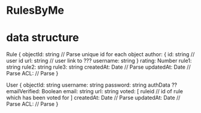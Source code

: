 RulesByMe
=========

data structure
==============

Rule
{
	objectId: string // Parse unique id for each object
	author: { 
		id: string // user id
		url: string // user link to ???
		username: string
	}
	rating: Number
	rule1: string
	rule2: string
	rule3: string
	createdAt: Date // Parse
	updatedAt: Date // Parse
	ACL: // Parse
}

User 
{
	objectId: string
	username: string
	password: string
	authData ??
	emailVerified: Boolean
	email: string
	url: string
	voted: [
		ruleid // id of rule which has been voted for
	]
	createdAt: Date // Parse
	updatedAt: Date // Parse
	ACL: // Parse
}